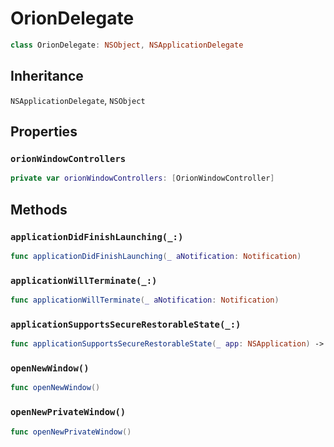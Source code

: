 # OrionDelegate

``` swift
class OrionDelegate: NSObject, NSApplicationDelegate 
```

## Inheritance

`NSApplicationDelegate`, `NSObject`

## Properties

### `orionWindowControllers`

``` swift
private var orionWindowControllers: [OrionWindowController] 
```

## Methods

### `applicationDidFinishLaunching(_:)`

``` swift
func applicationDidFinishLaunching(_ aNotification: Notification) 
```

### `applicationWillTerminate(_:)`

``` swift
func applicationWillTerminate(_ aNotification: Notification) 
```

### `applicationSupportsSecureRestorableState(_:)`

``` swift
func applicationSupportsSecureRestorableState(_ app: NSApplication) -> Bool 
```

### `openNewWindow()`

``` swift
func openNewWindow() 
```

### `openNewPrivateWindow()`

``` swift
func openNewPrivateWindow() 
```

